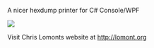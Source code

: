 A nicer hexdump printer for C# Console/WPF

![](https://github.com/wh0am15533/hexdump/blob/master/hexdump.png)

Visit Chris Lomonts website at http://lomont.org

